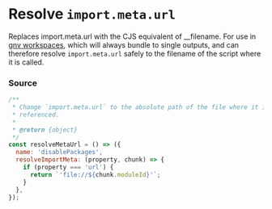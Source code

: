 # Resolve `import.meta.url`
Replaces import.meta.url with the CJS equivalent of __filename. For use in [gnv
workspaces](https://github.com/TeleworkInc/gnv), which will always bundle to
single outputs, and can therefore resolve `import.meta.url` safely to the
filename of the script where it is called.

### Source
```javascript
/**
 * Change `import.meta.url` to the absolute path of the file where it is
 * referenced.
 *
 * @return {object}
 */
const resolveMetaUrl = () => ({
  name: 'disablePackages',
  resolveImportMeta: (property, chunk) => {
    if (property === 'url') {
      return `'file://${chunk.moduleId}'`;
    }
  },
});
```